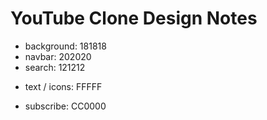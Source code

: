 # YouTube Clone Design Notes
* background: 181818
* navbar: 202020
* search: 121212
- text / icons: FFFFF
* subscribe: CC0000 